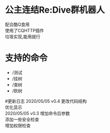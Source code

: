 # 公主连结Re:Dive群机器人
配合酷Q食用  
使用了CQHTTP插件  
垃圾实现,能用就行  

# 支持的命令
+ /测试
+ /挂树
+ /查树
+ /砍树

#更新日志
2020/05/05 v0.4
更改代码结构  
优化显示  
2020/05/05 v0.3
增加命令后参数  
添加一些安全检查  
增加权限检查  